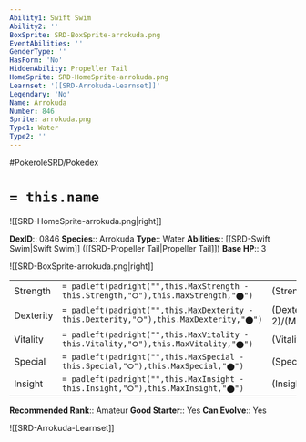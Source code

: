 ```yaml
---
Ability1: Swift Swim
Ability2: ''
BoxSprite: SRD-BoxSprite-arrokuda.png
EventAbilities: ''
GenderType: ''
HasForm: 'No'
HiddenAbility: Propeller Tail
HomeSprite: SRD-HomeSprite-arrokuda.png
Learnset: '[[SRD-Arrokuda-Learnset]]'
Legendary: 'No'
Name: Arrokuda
Number: 846
Sprite: arrokuda.png
Type1: Water
Type2: ''
---
```


#PokeroleSRD/Pokedex

# `= this.name`

![[SRD-HomeSprite-arrokuda.png|right]]

**DexID**:: 0846
**Species**:: Arrokuda
**Type**:: Water
**Abilities**:: [[SRD-Swift Swim|Swift Swim]] ([[SRD-Propeller Tail|Propeller Tail]])
**Base HP**:: 3

![[SRD-BoxSprite-arrokuda.png|right]]

|           |                                                                                        |                                          |
| --------- | -------------------------------------------------------------------------------------- | ---------------------------------------- |
| Strength  | `= padleft(padright("",this.MaxStrength - this.Strength,"⭘"),this.MaxStrength,"⬤")`    | (Strength::2)/(MaxStrength::4)   |
| Dexterity | `= padleft(padright("",this.MaxDexterity - this.Dexterity,"⭘"),this.MaxDexterity,"⬤")` | (Dexterity:: 2)/(MaxDexterity::4) |
| Vitality  | `= padleft(padright("",this.MaxVitality - this.Vitality,"⭘"),this.MaxVitality,"⬤")`    | (Vitality::1)/(MaxVitality::3)   |
| Special   | `= padleft(padright("",this.MaxSpecial - this.Special,"⭘"),this.MaxSpecial,"⬤")`       | (Special::1)/(MaxSpecial::3)     |
| Insight   | `= padleft(padright("",this.MaxInsight - this.Insight,"⭘"),this.MaxInsight,"⬤")`       | (Insight::1)/(MaxInsight::3)     |

**Recommended Rank**:: Amateur
**Good Starter**:: Yes
**Can Evolve**:: Yes

![[SRD-Arrokuda-Learnset]]